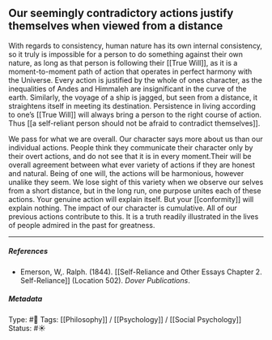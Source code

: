 ## Our seemingly contradictory actions justify themselves when viewed from a distance  # 

With regards to consistency, human nature has its own internal consistency, so it truly is impossible for a person to do something against their own nature, as long as that person is following their [[True Will]], as it is a moment-to-moment path of action that operates in perfect harmony with the Universe. Every action is justified by the whole of ones character, as the inequalities of Andes and Himmaleh are insignificant in the curve of the earth. Similarly, the voyage of a ship is jagged, but seen from a distance, it straightens itself in meeting its destination. Persistence in living according to one’s [[True Will]] will always bring a person to the right course of action. Thus [[a self-reliant person should not be afraid to contradict themselves]].

We pass for what we are overall. Our character says more about us than our individual actions. People think they communicate their character only by their overt actions, and do not see that it is in every moment.Their will be overall agreement between what ever variety of actions if they are honest and natural. Being of one will, the actions will be harmonious, however unalike they seem. We lose sight of this variety when we observe our selves from a short distance, but in the long run, one purpose unites each of these actions. Your genuine action will explain itself. But your [[conformity]] will explain nothing. The impact of our character is cumulative. All of our previous actions contribute to this. It is a truth readily illustrated in the lives of people admired in the past for greatness.

___

##### References

- Emerson, W,. Ralph. (1844). [[Self-Reliance and Other Essays Chapter 2. Self-Reliance]] (Location 502). _Dover Publications_.

##### Metadata

Type: #🔴 
Tags: [[Philosophy]] / [[Psychology]] / [[Social Psychology]] 
Status: #☀️ 